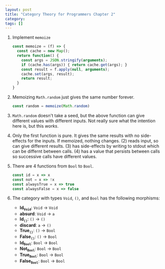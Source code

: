 ```yaml
---
layout: post
title: "Category Theory for Programmers Chapter 2"
category:
tags: []
---
```

1. Implement `memoize`
   ```javascript
   const memoize = (f) => {
     const cache = new Map();
     return function() {
       const args = JSON.stringify(arguments);
       if (cache.has(args)) { return cache.get(args); }
       const result = f.apply(null, arguments);
       cache.set(args, result);
       return result;
     }
   }
   ```

2. Memoizing `Math.random` just gives the same number forever.
   ```javascript
   const random = memoize(Math.random)
   ```

3. `Math.random` doesn't take a seed, but the above function can give different
   values with different inputs. Not really sure what the intention here is,
   but this _works_.

4. Only the first function is pure. It gives the same results with no
   side-effects for the inputs. If memoized, nothing changes. (2) reads input,
   so can give different results. (3) has side-effects by writing to stdout
   which can be differnt between calls. (4) has a value that persists between
   calls so successive calls have different values.

5. There are 4 functions from `Bool` to `Bool`. 
   ```javascript
   const id = x => x
   const not = x => !x
   const alwaysTrue = x => true
   const alwaysFalse = x => false
   ```

6. The category with types `Void`, `()`, and `Bool` has the following morphisms:
   - **Id<sub>`Void`</sub>**: `Void` → `Void`
   - **absurd**: `Void` → `a`
   - **Id<sub>`()`</sub>**: `()` → `()`
   - **discard**: `a` → `()`
   - **True<sub>`()`</sub>**: `()` → `Bool`
   - **False<sub>`()`</sub>**: `()` → `Bool`
   - **Id<sub>`Bool`</sub>**: `Bool` → `Bool`
   - **Not<sub>`Bool`</sub>**: `Bool` → `Bool`
   - **True<sub>`Bool`</sub>**: `Bool` → `Bool`
   - **False<sub>`Bool`</sub>**: `Bool` → `Bool`
